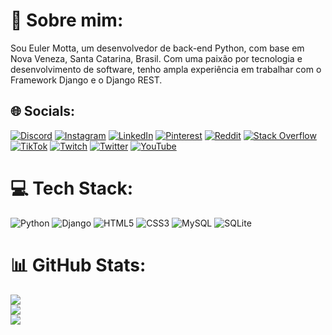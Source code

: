 # 💫 Sobre mim:
Sou Euler Motta, um desenvolvedor de back-end Python, com base em Nova Veneza, Santa Catarina, Brasil. Com uma paixão por tecnologia e desenvolvimento de software, tenho ampla experiência em trabalhar com o Framework Django e o Django REST.


## 🌐 Socials:
[![Discord](https://img.shields.io/badge/Discord-%237289DA.svg?logo=discord&logoColor=white)](https://discord.gg/https://discord.gg/GTQcTTNB) [![Instagram](https://img.shields.io/badge/Instagram-%23E4405F.svg?logo=Instagram&logoColor=white)](https://instagram.com/euler_bm2.0) [![LinkedIn](https://img.shields.io/badge/LinkedIn-%230077B5.svg?logo=linkedin&logoColor=white)](https://linkedin.com/in/euler-motta-076652232) [![Pinterest](https://img.shields.io/badge/Pinterest-%23E60023.svg?logo=Pinterest&logoColor=white)](https://pinterest.com/eullerborgesdamotta155) [![Reddit](https://img.shields.io/badge/Reddit-%23FF4500.svg?logo=Reddit&logoColor=white)](https://reddit.com/user/EulerBM) [![Stack Overflow](https://img.shields.io/badge/-Stackoverflow-FE7A16?logo=stack-overflow&logoColor=white)](https://stackoverflow.com/users/20654405) [![TikTok](https://img.shields.io/badge/TikTok-%23000000.svg?logo=TikTok&logoColor=white)](https://tiktok.com/@euler_best) [![Twitch](https://img.shields.io/badge/Twitch-%239146FF.svg?logo=Twitch&logoColor=white)](https://twitch.tv/eullerborges14) [![Twitter](https://img.shields.io/badge/Twitter-%231DA1F2.svg?logo=Twitter&logoColor=white)](https://twitter.com/BadaIZZ) [![YouTube](https://img.shields.io/badge/YouTube-%23FF0000.svg?logo=YouTube&logoColor=white)](https://youtube.com/@channel/UCoCCLEisELE8YgEmfp8zHsA) 


# 💻 Tech Stack:
![Python](https://img.shields.io/badge/python-3670A0?style=for-the-badge&logo=python&logoColor=ffdd54)  ![Django](https://img.shields.io/badge/django-%23092E20.svg?style=for-the-badge&logo=django&logoColor=white)   ![HTML5](https://img.shields.io/badge/html5-%23E34F26.svg?style=for-the-badge&logo=html5&logoColor=white) ![CSS3](https://img.shields.io/badge/css3-%231572B6.svg?style=for-the-badge&logo=css3&logoColor=white) ![MySQL](https://img.shields.io/badge/mysql-%2300f.svg?style=for-the-badge&logo=mysql&logoColor=white) ![SQLite](https://img.shields.io/badge/sqlite-%2307405e.svg?style=for-the-badge&logo=sqlite&logoColor=white) 


# 📊 GitHub Stats:
![](https://github-readme-stats.vercel.app/api?username=eulerBM&theme=highcontrast&hide_border=false&include_all_commits=false&count_private=true)<br/>
![](https://github-readme-streak-stats.herokuapp.com/?user=eulerBM&theme=highcontrast&hide_border=false)<br/>
![](https://github-readme-stats.vercel.app/api/top-langs/?username=eulerBM&theme=highcontrast&hide_border=false&include_all_commits=false&count_private=true&layout=compact)





